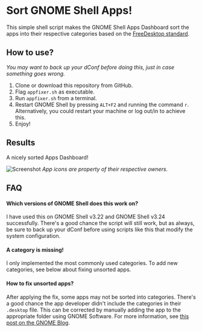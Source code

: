 # Sort GNOME Shell Apps!
This simple shell script makes the GNOME Shell Apps Dashboard sort the apps into their respective categories based on the [FreeDesktop standard](https://standards.freedesktop.org/menu-spec/latest/apa.html).

## How to use?

*You may want to back up your dConf before doing this, just in case something goes wrong.*

1. Clone or download this repository from GitHub.
2. Flag `appfixer.sh` as executable.
3. Run `appfixer.sh` from a terminal.
4. Restart GNOME Shell by pressing `ALT+F2` and running the command `r`. Alternatively, you could restart your machine or log out/in to achieve this.
5. Enjoy!

## Results
A nicely sorted Apps Dashboard!

![Screenshot](http://i.imgur.com/2o2yIib.png)
_App icons are property of their respective owners._

## FAQ

#### Which versions of GNOME Shell does this work on?
I have used this on GNOME Shell v3.22 and GNOME Shell v3.24 successfully. There's a good chance the script will still work, but as always, be sure to back up your dConf before using scripts like this that modify the system configuration.

#### A category is missing!
I only implemented the most commonly used categories. To add new categories, see below about fixing unsorted apps.

#### How to fix unsorted apps?
After applying the fix, some apps may not be sorted into categories. There's a good chance the app developer didn't include the categories in their `.desktop` file. This can be corrected by manually adding the app to the appropriate folder using GNOME Software. For more information, see [this post on the GNOME Blog](https://blogs.gnome.org/mclasen/2014/03/17/app-folder-configuration/).
